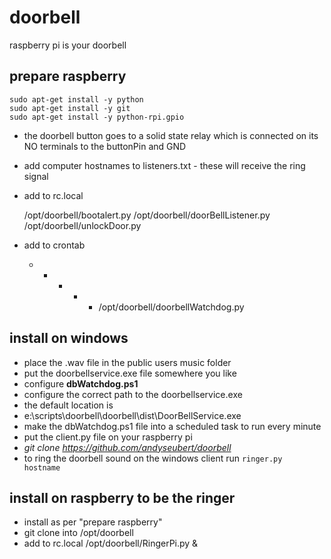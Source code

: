 doorbell
========

raspberry pi is your doorbell

prepare raspberry
----

    sudo apt-get install -y python
    sudo apt-get install -y git
    sudo apt-get install -y python-rpi.gpio
    
* the doorbell button goes to a solid state relay which is connected on its NO terminals to the buttonPin and GND
* add computer hostnames to listeners.txt - these will receive the ring signal
* add to rc.local 


    /opt/doorbell/bootalert.py
    /opt/doorbell/doorBellListener.py
    /opt/doorbell/unlockDoor.py
* add to crontab

     * * * * * /opt/doorbell/doorbellWatchdog.py

install on windows
----
* place the .wav file in the public users music folder
* put the doorbellservice.exe file somewhere you like
* configure **dbWatchdog.ps1**
 * configure the correct path to the doorbellservice.exe
 * the default location is
  * e:\scripts\doorbell\doorbell\dist\DoorBellService.exe
* make the dbWatchdog.ps1 file into a scheduled task to run every minute 
* put the client.py file on your raspberry pi
 * _git clone https://github.com/andyseubert/doorbell_
* to ring the doorbell sound on the windows client run
<code>ringer.py hostname</code>


install on raspberry to be the ringer
----
 * install as per "prepare raspberry" 
 * git clone into /opt/doorbell
 * add to rc.local /opt/doorbell/RingerPi.py &
